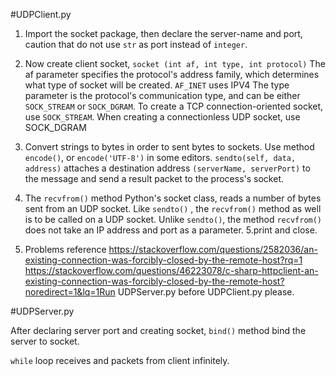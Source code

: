 #UDPClient.py

1. Import the socket package, then declare the server-name and port, caution that do not use `str` as port instead of `integer`.
2. Now create client socket, `socket (int af, int type, int protocol)` The af parameter specifies the protocol's address family, which determines what type of socket will be created. `AF_INET` uses IPV4
The type parameter is the protocol's communication type, and can be either `SOCK_STREAM` or `SOCK_DGRAM`. To create a TCP connection-oriented socket, use `SOCK_STREAM`. When creating a connectionless UDP socket, use SOCK_DGRAM


3. Convert strings to bytes in order to sent bytes to sockets. Use method `encode()`, or `encode('UTF-8')` in some editors. `sendto(self, data, address)` attaches a destination address `(serverName, serverPort)` to the message and send a result packet to the process's socket.
4. The `recvfrom()` method Python's socket class, reads a number of bytes sent from an UDP socket. Like `sendto()` , the `recvfrom()` method as well is to be called on a UDP socket. Unlike `sendto()`, the method `recvfrom()` does not take an IP address and port as a parameter.
5.print and close.
6. Problems reference
https://stackoverflow.com/questions/2582036/an-existing-connection-was-forcibly-closed-by-the-remote-host?rq=1
https://stackoverflow.com/questions/46223078/c-sharp-httpclient-an-existing-connection-was-forcibly-closed-by-the-remote-host?noredirect=1&lq=1Run 
UDPServer.py before UDPClient.py please.



#UDPServer.py

After declaring server port and creating socket, `bind()` method bind the server  to socket.

`while` loop receives and packets from client infinitely.








